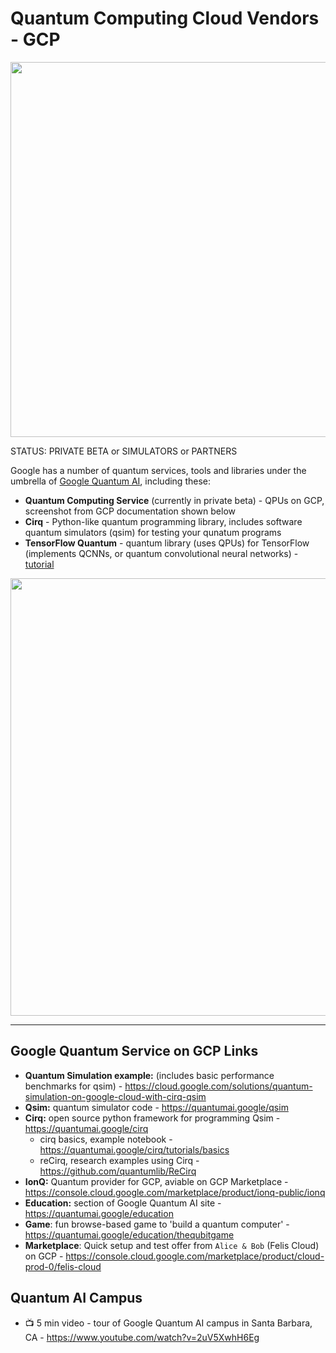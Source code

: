 # Quantum Computing Cloud Vendors - GCP

<img src="https://github.com/lynnlangit/learning-quantum/blob/main/images/quantum-coffee.jpg" width=600>

STATUS: PRIVATE BETA or SIMULATORS or PARTNERS

Google has a number of quantum services, tools and libraries under the umbrella of [Google Quantum AI](https://quantumai.google/), including these:
- **Quantum Computing Service** (currently in private beta) - QPUs on GCP, screenshot from GCP documentation shown below
- **Cirq** - Python-like quantum programming library, includes software quantum simulators (qsim) for testing your qunatum programs
- **TensorFlow Quantum** - quantum library (uses QPUs) for TensorFlow (implements QCNNs, or quantum convolutional neural networks) - [tutorial](https://blog.tensorflow.org/2021/06/training-with-multiple-workers-using-tensorflow-quantum.html)

<img src="https://github.com/lynnlangit/learning-quantum/blob/main/images/gcp-qcs.png" width=700>

---

## Google Quantum Service on GCP Links

- **Quantum Simulation example:** (includes basic performance benchmarks for qsim) - https://cloud.google.com/solutions/quantum-simulation-on-google-cloud-with-cirq-qsim
- **Qsim:** quantum simulator code - https://quantumai.google/qsim
- **Cirq:** open source python framework for programming Qsim - https://quantumai.google/cirq
  - cirq basics, example notebook - https://quantumai.google/cirq/tutorials/basics
  - reCirq, research examples using Cirq - https://github.com/quantumlib/ReCirq
- **IonQ:** Quantum provider for GCP, aviable on GCP Marketplace - https://console.cloud.google.com/marketplace/product/ionq-public/ionq
- **Education:** section of Google Quantum AI site - https://quantumai.google/education
- **Game**: fun browse-based game to 'build a quantum computer' - https://quantumai.google/education/thequbitgame
- **Marketplace**: Quick setup and test offer from `Alice & Bob` (Felis Cloud) on GCP - https://console.cloud.google.com/marketplace/product/cloud-prod-0/felis-cloud

## Quantum AI Campus

- 📺 5 min video - tour of Google Quantum AI campus in Santa Barbara, CA - https://www.youtube.com/watch?v=2uV5XwhH6Eg

